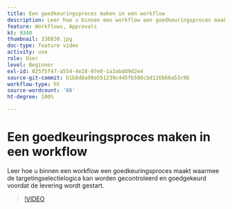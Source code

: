 ```yaml
---
title: Een goedkeuringsproces maken in een workflow
description: Leer hoe u binnen een workflow een goedkeuringsproces maakt waarmee de targetingselectielogica kan worden gecontroleerd en goedgekeurd voordat de levering wordt gestart.
feature: Workflows, Approvals
kt: 9340
thumbnail: 338830.jpg
doc-type: feature video
activity: use
role: User
level: Beginner
exl-id: 025f5f47-a554-4e28-97e0-1a3abdd9d2e4
source-git-commit: b1b8d8a99a551239c445fb588cbd126b66a53c9b
workflow-type: ht
source-wordcount: '66'
ht-degree: 100%

---
```


# Een goedkeuringsproces maken in een workflow

Leer hoe u binnen een workflow een goedkeuringsproces maakt waarmee de targetingselectielogica kan worden gecontroleerd en goedgekeurd voordat de levering wordt gestart.

>[!VIDEO](https://video.tv.adobe.com/v/338830?quality=12&learn=on)
